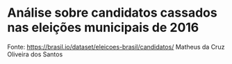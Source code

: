 # Análise sobre candidatos cassados nas eleições municipais de 2016

Fonte: https://brasil.io/dataset/eleicoes-brasil/candidatos/
Matheus da Cruz Oliveira dos Santos
